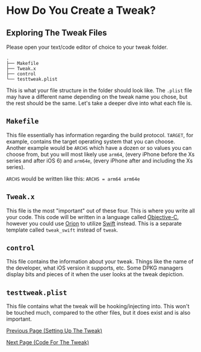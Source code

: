 # How Do You Create a Tweak?

## Exploring The Tweak Files

Please open your text/code editor of choice to your tweak folder.

```
.
├── Makefile
├── Tweak.x
├── control
└── testtweak.plist
```

This is what your file structure in the folder should look like. The `.plist` file may have a different name depending on the tweak name you chose, but the rest should be the same. Let's take a deeper dive into what each file is.

## `Makefile`

This file essentially has information regarding the build protocol.  `TARGET`, for example, contains the target operating system that you can choose. Another example would be `ARCHS` which have a dozen or so values you can choose from, but you will most likely use `arm64`, (every iPhone before the Xs series and after iOS 6) and `arm64e`, (every iPhone after and including the Xs series).

`ARCHS` would be written like this: `ARCHS = arm64 arm64e`

## `Tweak.x`

This file is the most "important" out of these four. This is where you write all your code. This code will be written in a language called [Objective-C](https://developer.apple.com/library/archive/documentation/Cocoa/Conceptual/ProgrammingWithObjectiveC/Introduction/Introduction.html), however you could use [Orion](https://orion.theos.dev) to utilize [Swift](https://developer.apple.com/swift/) instead. This is a separate template called `tweak_swift` instead of `tweak`.

## `control`

This file contains the information about your tweak. Things like the name of the developer, what iOS version it supports, etc. Some DPKG managers display bits and pieces of it when the user looks at the tweak depiction.

## `testtweak.plist`

This file contains what the tweak will be hooking/injecting into. This won't be touched much, compared to the other files, but it does exist and is also important.

[Previous Page (Setting Up The Tweak)](./p0_starting_off.md)

[Next Page (Code For The Tweak)](./p2_syntax.md)
